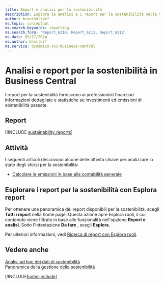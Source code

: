 ```yaml
---
title: Report e analisi per la sostenibilità
description: Esplora le analisi e i report per la sostenibilità nella versione standard di Business Central.
author: brentholtorf
ms.topic: conceptual
ms.search.keywords: reporting
ms.search.form: 'Report_6210, Report_6211, Report_6212'
ms.date: 05/17/2024
ms.author: bholtorf
ms.service: dynamics-365-business-central
---
```


# <a name="sustainability-reports-and-analytics-in-business-central"></a>Analisi e report per la sostenibilità in Business Central

I report per la sostenibilità forniscono ai professionisti finanziari informazioni dettagliate e statistiche su investimenti ed emissioni di sostenibilità passate.  

## <a name="reports"></a>Report

[!INCLUDE [sustainability_reports](includes/sustainability-reports-include.md)]

## <a name="tasks"></a>Attività

I seguenti articoli descrivono alcune delle attività chiave per analizzare lo stato degli sforzi per la sostenibilità:

* [Calcolare le emissioni in base alla contabilità generale](finance-sustainability-journal.md)

## <a name="explore-sustainability-reports-with-report-explorer"></a>Esplorare i report per la sostenibilità con Esplora report

Per ottenere una panoramica dei report disponibili per la sostenibilità, scegli **Tutti i report** nella home page. Questa azione apre Esplora ruoli, il cui contenuto viene filtrato in base alle funzionalità nell'opzione **Report e analisi**. Sotto l'intestazione **Da fare** , scegli **Esplora**.

<!--There isn't an image file for this.

:::image type="content" source="media/report-explorer-sustainability.png" alt-text="Example of sustainability reports on the finance role center." lightbox="media/report-explorer-sustainability.png":::-->

Per ulteriori informazioni, vedi [Ricerca di report con Esplora ruoli](ui-role-explorer.md).

## <a name="see-also"></a>Vedere anche

[Analisi ad hoc dei dati di sostenibilità](ad-hoc-analysis-sustainability.md)   
[Panoramica della gestione della sostenibilità](finance-manage-sustainability.md)   

[!INCLUDE[footer-include](includes/footer-banner.md)]
